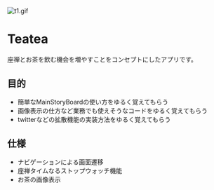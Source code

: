 ![t1.gif](https://qiita-image-store.s3.amazonaws.com/0/15812/2ab54648-f24b-1e45-57ad-3fcce696565e.gif)


# Teatea
座禅とお茶を飲む機会を増やすことをコンセプトにしたアプリです。

## 目的
 - 簡単なMainStoryBoardの使い方をゆるく覚えてもらう
 - 画像表示の仕方など業務でも使えそうなコードをゆるく覚えてもらう
 - twitterなどの拡散機能の実装方法をゆるく覚えてもらう

## 仕様
 - ナビゲーションによる画面遷移
 - 座禅タイムなるストップウォッチ機能
 - お茶の画像表示
 

